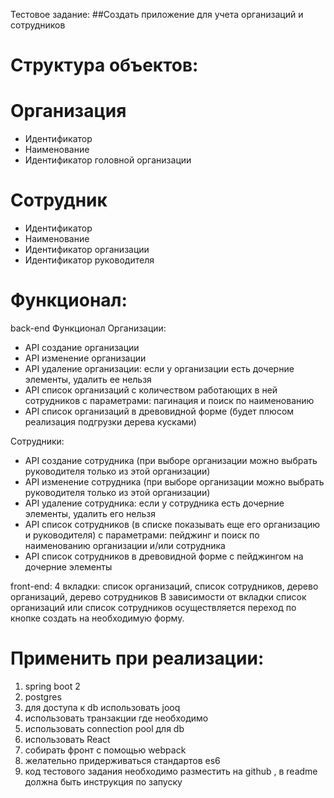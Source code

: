 Тестовое задание:
##Создать приложение для учета организаций и сотрудников

# Структура объектов:

# Организация
- Идентификатор
- Наименование
- Идентификатор головной организации
# Сотрудник
- Идентификатор
- Наименование
- Идентификатор организации
- Идентификатор руководителя

# Функционал:

back-end
Функционал
Организации:
- API создание организации
- API изменение организации
- API удаление организации: если у организации есть дочерние элементы, удалить ее нельзя
- API список организаций с количеством работающих в ней сотрудников с параметрами: пагинация и поиск по наименованию
- API список организаций в древовидной форме (будет плюсом реализация подгрузки дерева кусками)

Сотрудники:
- API создание сотрудника (при выборе организации можно выбрать руководителя только из этой организации)
- API изменение сотрудника (при выборе организации можно выбрать руководителя только из этой организации)
- API удаление сотрудника: если у сотрудника есть дочерние элементы, удалить его нельзя
- API список сотрудников (в списке показывать еще его организацию и руководителя) с параметрами: пейджинг и поиск по наименованию организации и/или сотрудника
- API список сотрудников в древовидной форме с пейджингом на дочерние элементы

front-end:
4 вкладки: список организаций, список сотрудников, дерево организаций, дерево сотрудников
В зависимости от вкладки список организаций или список сотрудников осуществляется переход по кнопке создать на необходимую форму.

# Применить при реализации:
1) spring boot 2
2) postgres
3) для доступа к db использовать jooq
4) использовать транзакции где необходимо
5) использовать connection pool для db
6) использовать React
7) собирать фронт с помощью webpack
8) желательно придерживаться стандартов es6
9) код тестового задания необходимо разместить на github , в readme должна быть инструкция по запуску